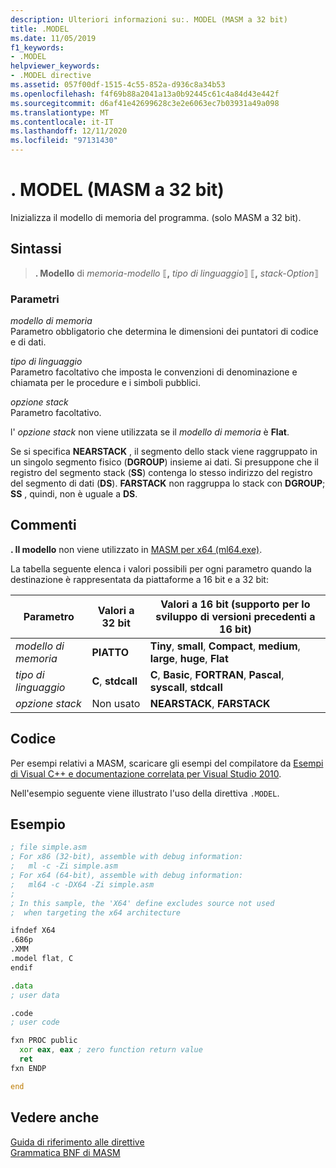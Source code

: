 ```yaml
---
description: Ulteriori informazioni su:. MODEL (MASM a 32 bit)
title: .MODEL
ms.date: 11/05/2019
f1_keywords:
- .MODEL
helpviewer_keywords:
- .MODEL directive
ms.assetid: 057f00df-1515-4c55-852a-d936c8a34b53
ms.openlocfilehash: f4f69b88a2041a13a0b92445c61c4a84d43e442f
ms.sourcegitcommit: d6af41e42699628c3e2e6063ec7b03931a49a098
ms.translationtype: MT
ms.contentlocale: it-IT
ms.lasthandoff: 12/11/2020
ms.locfileid: "97131430"
---
```

# <a name="model-32-bit-masm"></a>. MODEL (MASM a 32 bit)

Inizializza il modello di memoria del programma. (solo MASM a 32 bit).

## <a name="syntax"></a>Sintassi

> **. Modello** di *memoria-modello* ⟦__,__ *tipo di linguaggio*⟧ ⟦__,__ *stack-Option*⟧

### <a name="parameters"></a>Parametri

*modello di memoria*\
Parametro obbligatorio che determina le dimensioni dei puntatori di codice e di dati.

*tipo di linguaggio*\
Parametro facoltativo che imposta le convenzioni di denominazione e chiamata per le procedure e i simboli pubblici.

*opzione stack*\
Parametro facoltativo.

l' *opzione stack* non viene utilizzata se il *modello di memoria* è **Flat**.

Se si specifica **NEARSTACK** , il segmento dello stack viene raggruppato in un singolo segmento fisico (**DGROUP**) insieme ai dati. Si presuppone che il registro del segmento stack (**SS**) contenga lo stesso indirizzo del registro del segmento di dati (**DS**). **FARSTACK** non raggruppa lo stack con **DGROUP**; **SS** , quindi, non è uguale a **DS**.

## <a name="remarks"></a>Commenti

**. Il modello** non viene utilizzato in [MASM per x64 (ml64.exe)](masm-for-x64-ml64-exe.md).

La tabella seguente elenca i valori possibili per ogni parametro quando la destinazione è rappresentata da piattaforme a 16 bit e a 32 bit:

|Parametro|Valori a 32 bit|Valori a 16 bit (supporto per lo sviluppo di versioni precedenti a 16 bit)|
|---------------|--------------------|----------------------------------------------------------------|
|*modello di memoria*|**PIATTO**|**Tiny**, **small**, **Compact**, **medium**, **large**, **huge**, **Flat**|
|*tipo di linguaggio*|**C**, **stdcall**|**C**, **Basic**, **FORTRAN**, **Pascal**, **syscall**, **stdcall**|
|*opzione stack*|Non usato|**NEARSTACK**, **FARSTACK**|

## <a name="code"></a>Codice

Per esempi relativi a MASM, scaricare gli esempi del compilatore da [Esempi di Visual C++ e documentazione correlata per Visual Studio 2010](https://go.microsoft.com/fwlink/p/?linkid=178749).

Nell'esempio seguente viene illustrato l'uso della direttiva `.MODEL`.

## <a name="example"></a>Esempio

```asm
; file simple.asm
; For x86 (32-bit), assemble with debug information:
;   ml -c -Zi simple.asm
; For x64 (64-bit), assemble with debug information:
;   ml64 -c -DX64 -Zi simple.asm
;
; In this sample, the 'X64' define excludes source not used
;  when targeting the x64 architecture

ifndef X64
.686p
.XMM
.model flat, C
endif

.data
; user data

.code
; user code

fxn PROC public
  xor eax, eax ; zero function return value
  ret
fxn ENDP

end
```

## <a name="see-also"></a>Vedere anche

[Guida di riferimento alle direttive](directives-reference.md)\
[Grammatica BNF di MASM](masm-bnf-grammar.md)
